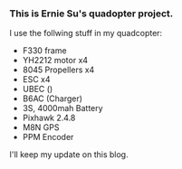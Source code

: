 ### This is Ernie Su's quadopter project.

I use the follwing stuff in my quadcopter:
* F330 frame
* YH2212 motor x4
* 8045 Propellers x4
* ESC x4
* UBEC ()
* B6AC (Charger)
* 3S, 4000mah Battery
* Pixhawk 2.4.8
* M8N GPS
* PPM Encoder

I'll keep my update on this blog.

<!---<img src ="https://github.com/Ernie-Su/Quadcopter_F330/blob/master/Image/frame_1.JPG" width="250" height="250">-->

<!---<img src ="https://github.com/Ernie-Su/Quadcopter_F330/blob/master/Image/2212_motor_1.JPG" width="250" height="250">-->

<!---<img src ="https://github.com/Ernie-Su/Quadcopter_F330/blob/master/Image/frame_with_prop_1.JPG" width="250" height="250">-->

